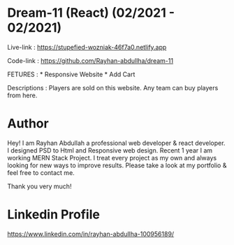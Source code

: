 # Dream-11 (React) (02/2021 - 02/2021)
Live-link : https://stupefied-wozniak-46f7a0.netlify.app

Code-link : https://github.com/Rayhan-abdullha/dream-11

FETURES : * Responsive Website * Add Cart

Descriptions : Players are sold on this website. Any team can
buy players from here.

# Author
Hey! I am Rayhan Abdullah a professional web developer & react developer. I designed PSD to Html and Responsive web design. Recent 1 year I am working MERN Stack Project. I treat every project as my own and always looking for new ways to improve results.
Please take a look at my portfolio & feel free to contact me.

Thank you very much!

# Linkedin Profile
https://www.linkedin.com/in/rayhan-abdullha-100956189/
